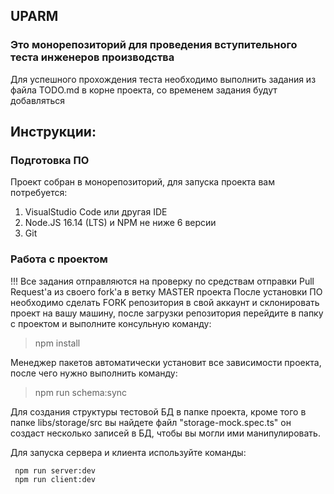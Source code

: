 ## UPARM

### Это монорепозиторий для проведения вступительного теста инженеров производства
Для успешного прохождения теста необходимо выполнить задания из файла TODO.md в корне проекта, со временем задания будут добавляться

## Инструкции:
### Подготовка ПО 
Проект собран в монорепозиторий, для запуска проекта вам потребуется: 
1. VisualStudio Code или другая IDE
2. Node.JS 16.14 (LTS) и NPM не ниже 6 версии
3. Git

### Работа с проектом
!!! Все задания отправляются на проверку по средствам отправки Pull Request'a из своего fork'a в ветку MASTER проекта
После установки ПО необходимо сделать FORK репозитория в свой аккаунт и склонировать проект на вашу машину, после загрузки репозитория 
перейдите в папку с проектом и выполните консульную команду:
> npm install

Менеджер пакетов автоматически установит все зависимости проекта, после чего нужно выполнить команду:
> npm run schema:sync

Для создания структуры тестовой БД в папке проекта, кроме того в папке libs/storage/src вы найдете файл "storage-mock.spec.ts" он создаст 
несколько записей в БД, чтобы вы могли ими манипулировать.

Для запуска сервера и клиента используйте команды:
```
 npm run server:dev
 npm run client:dev 
```



